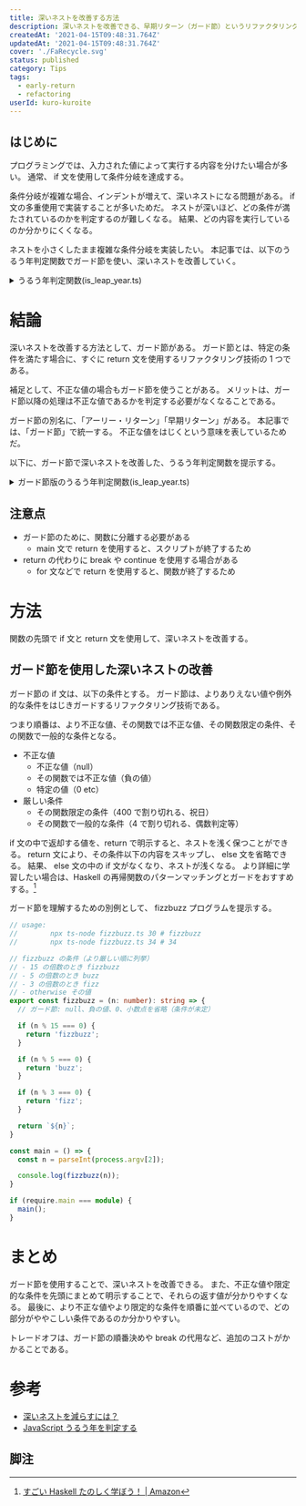 ```yaml
---
title: 深いネストを改善する方法
description: 深いネストを改善できる、早期リターン（ガード節）というリファクタリング技術を紹介。
createdAt: '2021-04-15T09:48:31.764Z'
updatedAt: '2021-04-15T09:48:31.764Z'
cover: './FaRecycle.svg'
status: published
category: Tips
tags:
  - early-return
  - refactoring
userId: kuro-kuroite
---
```


## はじめに

プログラミングでは、入力された値によって実行する内容を分けたい場合が多い。
通常、 if 文を使用して条件分岐を達成する。

条件分岐が複雑な場合、インデントが増えて、深いネストになる問題がある。
if 文の多重使用で実装することが多いためだ。
ネストが深いほど、どの条件が満たされているのかを判定するのが難しくなる。
結果、どの内容を実行しているのか分かりにくくなる。

ネストを小さくしたまま複雑な条件分岐を実装したい。
本記事では、以下のうるう年判定関数でガード節を使い、深いネストを改善していく。

<details>
  <summary>
    うるう年判定関数(is_leap_year.ts)
  </summary>
  <div>

```typescript:title=is_leap_year.ts
// usage:
//        npx ts-node is_leap_year.ts 2000 # true
//        npx ts-node is_leap_year.ts 1900 # false

// うるう年の条件
// - 4で割り切れる
// - 100で割り切れない
// - 400で割り切れる
export const is_leap_year = (year: number): boolean => {
  if (year % 4 === 0) {
    if (year % 100 !== 0) {
      return true;
    }
    else if (year % 400 === 0) {
      return true;
    }
    else {
      return false;
    }
  }
  else {
    return false;
  }
}

const main = () => {
  const year = parseInt(process.argv[2]);

  console.log(is_leap_year(year));
}

if (require.main === module) {
  main();
}
```

  </div>
</details>

# 結論

深いネストを改善する方法として、ガード節がある。
ガード節とは、特定の条件を満たす場合に、すぐに return 文を使用するリファクタリング技術の 1 つである。

補足として、不正な値の場合もガード節を使うことがある。
メリットは、ガード節以降の処理は不正な値であるかを判定する必要がなくなることである。

ガード節の別名に、「アーリー・リターン」「早期リターン」がある。
本記事では、「ガード節」で統一する。
不正な値をはじくという意味を表しているためだ。

以下に、ガード節で深いネストを改善した、うるう年判定関数を提示する。

<details>
  <summary>
    ガード節版のうるう年判定関数(is_leap_year.ts)
  </summary>
  <div>

```typescript:title=is_leap_year.ts
// usage:
//        npx ts-node is_leap_year.ts 2000 # true
//        npx ts-node is_leap_year.ts 1900 # false

// うるう年の条件
// - 400で割り切れる(1)
// - 4で割り切れる(2)
// - 100で割り切れない(2)
export const is_leap_year = (year: number): boolean => {
  // ガード節: 不正な値（数字でない）
  // NOTE: 不正な引数は、TypeScript のコンパイルエラーで検知できるため、コメントアウト
  // if (typeof year !== 'number') {
  //   throw new TypeError('year should be number');
  // }

  // ガード節: 不正な値（負の値）
  if (year < 0) {
    return false;
  }

  // ガード節: 不正な値（小数点判定 etc）
  // if (condition) {}

  // 以降は、不正な値であるかを判定する必要がない
  // ガード節（早期リターン）: (1)
  if (year % 400 === 0) {
    return true;
  }

  // ガード節（早期リターン）: (2)
  if (year % 4 === 0 && year % 100 !== 0) {
    return true;
  }

  return false;
}

const main = () => {
  const year = parseInt(process.argv[2]);

  console.log(is_leap_year(year));
}

if (require.main === module) {
  main();
}
```

  </div>
</details>

## 注意点

- ガード節のために、関数に分離する必要がある
  - main 文で return を使用すると、スクリプトが終了するため
- return の代わりに break や continue を使用する場合がある
  - for 文などで return を使用すると、関数が終了するため

# 方法

関数の先頭で if 文と return 文を使用して、深いネストを改善する。

## ガード節を使用した深いネストの改善

ガード節の if 文は、以下の条件とする。
ガード節は、よりありえない値や例外的な条件をはじきガードするリファクタリング技術である。

<!-- textlint-disable ja-technical-writing/max-ten-->

つまり順番は、より不正な値、その関数では不正な値、その関数限定の条件、その関数で一般的な条件となる。

<!-- textlint-enable -->

- 不正な値
  - 不正な値（null）
  - その関数では不正な値（負の値）
  - 特定の値（0 etc）
- 厳しい条件
  - その関数限定の条件（400 で割り切れる、祝日）
  - その関数で一般的な条件（4 で割り切れる、偶数判定等）

if 文の中で返却する値を、return で明示すると、ネストを浅く保つことができる。
return 文により、その条件以下の内容をスキップし、 else 文を省略できる。
結果、 else 文の中の if 文がなくなり、ネストが浅くなる。
より詳細に学習したい場合は、Haskell の再帰関数のパターンマッチングとガードをおすすめする。[^1]

ガード節を理解するための別例として、 fizzbuzz プログラムを提示する。

```typescript:title=fizzbuzz.ts
// usage:
//        npx ts-node fizzbuzz.ts 30 # fizzbuzz
//        npx ts-node fizzbuzz.ts 34 # 34

// fizzbuzz の条件（より厳しい順に列挙）
// - 15 の倍数のとき fizzbuzz
// - 5 の倍数のとき buzz
// - 3 の倍数のとき fizz
// - otherwise その値
export const fizzbuzz = (n: number): string => {
  // ガード節: null、負の値、0、小数点を省略（条件が未定）

  if (n % 15 === 0) {
    return 'fizzbuzz';
  }

  if (n % 5 === 0) {
    return 'buzz';
  }

  if (n % 3 === 0) {
    return 'fizz';
  }

  return `${n}`;
}

const main = () => {
  const n = parseInt(process.argv[2]);

  console.log(fizzbuzz(n));
}

if (require.main === module) {
  main();
}
```

# まとめ

ガード節を使用することで、深いネストを改善できる。
また、不正な値や限定的な条件を先頭にまとめて明示することで、それらの返す値が分かりやすくなる。
最後に、より不正な値やより限定的な条件を順番に並べているので、どの部分がややこしい条件であるのか分かりやすい。

トレードオフは、ガード節の順番決めや break の代用など、追加のコストがかかることである。

# 参考

- [深いネストを減らすには？](https://qiita.com/nskydiving/items/1076c411b002b0a3aec9)
- [JavaScript うるう年を判定する](https://mebee.info/2020/09/29/post-18410/#outline__2)

## 脚注

[^1]: [すごい Haskell たのしく学ぼう！ | Amazon](https://amzn.to/3uM4H3j 'すごいHaskellたのしく学ぼう！')
